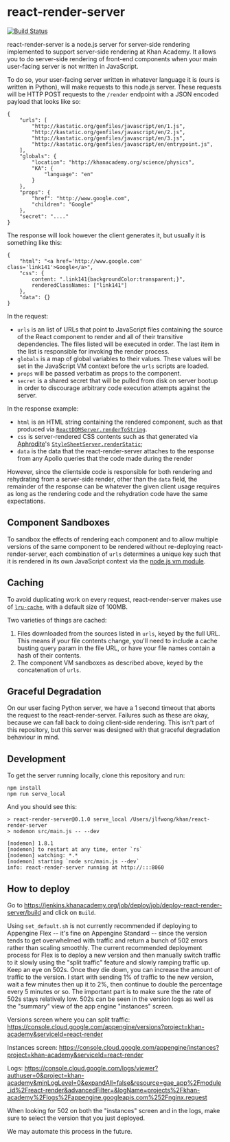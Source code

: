# react-render-server

[![Build Status](https://travis-ci.org/Khan/react-render-server.svg?branch=master)](https://travis-ci.org/Khan/react-render-server)

react-render-server is a node.js server for server-side rendering implemented to
support server-side rendering at Khan Academy. It allows you to do server-side
rendering of front-end components when your main user-facing server is not
written in JavaScript.

To do so, your user-facing server written in whatever language it is (ours is
written in Python), will make requests to this node.js server. These requests
will be HTTP POST requests to the `/render` endpoint with a JSON encoded payload
that looks like so:

    {
        "urls": [
            "http://kastatic.org/genfiles/javascript/en/1.js",
            "http://kastatic.org/genfiles/javascript/en/2.js",
            "http://kastatic.org/genfiles/javascript/en/3.js",
            "http://kastatic.org/genfiles/javascript/en/entrypoint.js",
        ],
        "globals": {
            "location": "http://khanacademy.org/science/physics",
            "KA": {
                "language": "en"
            }
        },
        "props": {
            "href": "http://www.google.com",
            "children": "Google"
        },
        "secret": "...."
    }

The response will look however the client generates it, but usually it is
something like this:

    {
        "html": "<a href='http://www.google.com' class='link141'>Google</a>",
        "css": {
            content: ".link141{backgroundColor:transparent;}",
            renderedClassNames: ["link141"]
        },
        "data": {}
    }

In the request:

- `urls` is an list of URLs that point to JavaScript files containing the source
  of the React component to render and all of their transitive dependencies. The
  files listed will be executed in order. The last item in the list is
  responsible for invoking the render process.
- `globals` is a map of global variables to their values. These values will be
  set in the JavaScript VM context before the `urls` scripts are loaded.
- `props` will be passed verbatim as props to the component.
- `secret` is a shared secret that will be pulled from disk on server bootup in
  order to discourage arbitrary code execution attempts against the server.

In the response example:

- `html` is an HTML string containing the rendered component, such as that
  produced via [`ReactDOMServer.renderToString`][react-dom].
- `css` is server-rendered CSS contents such as that generated via
[Aphrodite][aphrodite]'s [`StyleSheetServer.renderStatic`][renderStatic];
- `data` is the data that the react-render-server attaches to the response from
  any Apollo queries that the code made during the render

However, since the clientside code is responsible for both rendering and rehydrating from a server-side render, other than the `data` field, the remainder of the response can be whatever the given client usage requires as long as the rendering code and the rehydration code have the same expectations.

## Component Sandboxes

To sandbox the effects of rendering each component and to allow multiple
versions of the same component to be rendered without re-deploying
react-render-server, each combination of `urls` determines a unique key such
that it is rendered in its own JavaScript context via the
[node.js vm module][vm].

## Caching

To avoid duplicating work on every request, react-render-server makes use of
[`lru-cache`][lru-cache], with a default size of 100MB.

Two varieties of things are cached:

1. Files downloaded from the sources listed in `urls`, keyed by the full URL.
   This means if your file contents change, you'll need to include a cache
   busting query param in the file URL, or have your file names contain a hash
   of their contents.
2. The component VM sandboxes as described above, keyed by the concatenation of
   `urls`.

## Graceful Degradation

On our user facing Python server, we have a 1 second timeout that aborts the
request to the react-render-server. Failures such as these are okay, because we
can fall back to doing client-side rendering. This isn't part of this
repository, but this server was designed with that graceful degradation
behaviour in mind.


## Development

To get the server running locally, clone this repository and run:

    npm install
    npm run serve_local

And you should see this:

    > react-render-server@0.1.0 serve_local /Users/jlfwong/khan/react-render-server
    > nodemon src/main.js -- --dev

    [nodemon] 1.8.1
    [nodemon] to restart at any time, enter `rs`
    [nodemon] watching: *.*
    [nodemon] starting `node src/main.js --dev`
    info: react-render-server running at http://:::8060

## How to deploy

Go to https://jenkins.khanacademy.org/job/deploy/job/deploy-react-render-server/build
and click on `Build`.

Using `set_default.sh` is not currently recommended if deploying to
Appengine Flex -- it's fine on Appengine Standard -- since the version
tends to get overwhelmed with traffic and return a bunch of 502 errors
rather than scaling smoothly. The current recommended deployment
process for Flex is to deploy a new version and then manually switch
traffic to it slowly using the "split traffic" feature and slowly
ramping traffic up. Keep an eye on 502s. Once they die down, you can
increase the amount of traffic to the version. I start with sending 1%
of traffic to the new version, wait a few minutes then up it to 2%,
then continue to double the percentage every 5 minutes or so. The
important part is to make sure the the rate of 502s stays relatively
low. 502s can be seen in the version logs as well as the "summary"
view of the app engine "instances" screen.

Versions screen where you can split traffic:
https://console.cloud.google.com/appengine/versions?project=khan-academy&serviceId=react-render

Instances screen:
https://console.cloud.google.com/appengine/instances?project=khan-academy&serviceId=react-render

Logs:
https://console.cloud.google.com/logs/viewer?authuser=0&project=khan-academy&minLogLevel=0&expandAll=false&resource=gae_app%2Fmodule_id%2Freact-render&advancedFilter=&logName=projects%2Fkhan-academy%2Flogs%2Fappengine.googleapis.com%252Fnginx.request

When looking for 502 on both the "instances" screen and in the logs, make sure
to select the version that you just deployed.

We may automate this process in the future.

[react-dom]: https://www.npmjs.com/package/react-dom
[aphrodite]: https://github.com/Khan/aphrodite
[renderStatic]: https://github.com/Khan/aphrodite#server-side-rendering
[lru-cache]: https://www.npmjs.com/package/lru-cache
[vm]: https://nodejs.org/api/vm.html
